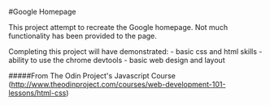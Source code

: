#Google Homepage

This project attempt to recreate the Google homepage. Not much functionality has been provided to the page. 

Completing this project will have demonstrated:
    - basic css and html skills
    - ability to use the chrome devtools
    - basic web design and layout

#####From The Odin Project's Javascript Course (http://www.theodinproject.com/courses/web-development-101-lessons/html-css)